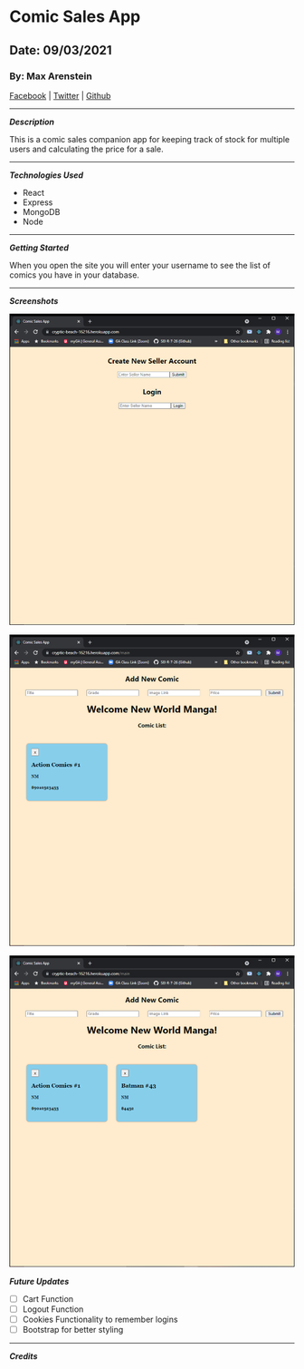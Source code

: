 # Comic Sales App

## Date: 09/03/2021

### By: Max Arenstein

[Facebook](https://www.facebook.com/max.arenstein/) | [Twitter](https://twitter.com/MisterMindX) | [Github](https://github.com/MistermindX)

---

**_Description_**

This is a comic sales companion app for keeping track of stock for multiple users and calculating the price for a sale.

---

**_Technologies Used_**

- React
- Express
- MongoDB
- Node

---

**_Getting Started_**

When you open the site you will enter your username to see the list of comics you have in your database.

---

**_Screenshots_**

![loginpage](Screenshots/loginPage.png)

![onecomic](Screenshots/oneComic.png)

![twocomics](Screenshots/twoComics.png)

**_Future Updates_**

- [ ] Cart Function
- [ ] Logout Function
- [ ] Cookies Functionality to remember logins
- [ ] Bootstrap for better styling

---

**_Credits_**

